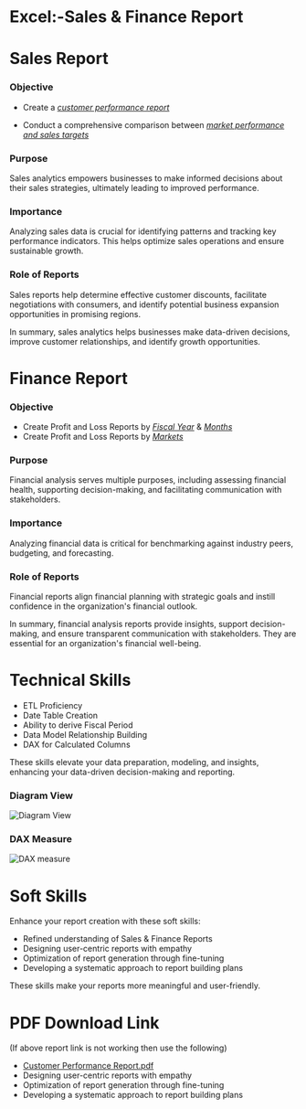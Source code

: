# Excel:-Sales & Finance Report

# Sales Report



### Objective 
- Create a _[customer performance report](https://github.com/Vishwajeet-Raut/Excel--Sales-Finance-Report/blob/main/Customer%20Performance%20Report.pdf)_ 

- Conduct a comprehensive comparison between _[market performance and sales targets](https://github.com/Vishwajeet-Raut/Excel--Sales-Finance-Report/blob/main/Market%20Performance%20VS%20Target%20Report.pdf)_

### Purpose
Sales analytics empowers businesses to make informed decisions about their sales strategies, ultimately leading to improved performance.

### Importance
Analyzing sales data is crucial for identifying patterns and tracking key performance indicators. This helps optimize sales operations and ensure sustainable growth.

### Role of Reports
Sales reports help determine effective customer discounts, facilitate negotiations with consumers, and identify potential business expansion opportunities in promising regions.

In summary, sales analytics helps businesses make data-driven decisions, improve customer relationships, and identify growth opportunities.



# Finance Report


### Objective
- Create Profit and Loss Reports by _[Fiscal Year](https://github.com/Vishwajeet-Raut/Excel--Sales-Finance-Report/blob/main/P%20%26%20L%20By%20Fiscal%20Year.pdf)_ & _[Months](https://github.com/Vishwajeet-Raut/Excel--Sales-Finance-Report/blob/main/P%20%26%20L%20By%20Months.pdf)_
- Create Profit and Loss Reports by _[Markets](https://github.com/Vishwajeet-Raut/Excel--Sales-Finance-Report/blob/main/P%20%26%20L%20By%20Markets.pdf)_

### Purpose
Financial analysis serves multiple purposes, including assessing financial health, supporting decision-making, and facilitating communication with stakeholders.

### Importance
Analyzing financial data is critical for benchmarking against industry peers, budgeting, and forecasting.

### Role of Reports
Financial reports align financial planning with strategic goals and instill confidence in the organization's financial outlook.

In summary, financial analysis reports provide insights, support decision-making, and ensure transparent communication with stakeholders. They are essential for an organization's financial well-being.


# Technical Skills

- ETL Proficiency
- Date Table Creation
- Ability to derive Fiscal Period
- Data Model Relationship Building
- DAX for Calculated Columns

These skills elevate your data preparation, modeling, and insights, enhancing your data-driven decision-making and reporting.



### Diagram View

![Diagram View](https://github.com/Vishwajeet-Raut/Excel--Sales-Finance-Report/assets/120458113/ef5ad9ca-3386-4663-b054-dbbec1a8e19d)

### DAX Measure

![DAX measure](https://github.com/Vishwajeet-Raut/Excel--Sales-Finance-Report/assets/120458113/77a7a75c-43f6-429a-8334-49353fbc714f)


# Soft Skills 


Enhance your report creation with these soft skills:

- Refined understanding of Sales & Finance Reports
- Designing user-centric reports with empathy
- Optimization of report generation through fine-tuning
- Developing a systematic approach to report building plans

These skills make your reports more meaningful and user-friendly.


# PDF Download Link


(If above report link is not working then use the following)

- [Customer Performance Report.pdf](https://github.com/Vishwajeet-Raut/Excel--Sales-Finance-Report/files/13520827/Customer.Performance.Report.pdf)
- Designing user-centric reports with empathy
- Optimization of report generation through fine-tuning
- Developing a systematic approach to report building plans


